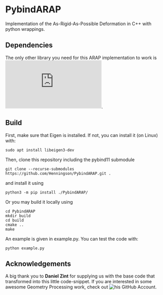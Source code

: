 # PybindARAP
Implementation of the As-Rigid-As-Possible Deformation in C++ with python wrappings.

## Dependencies
The only other library you need for this ARAP implementation to work is ![Eigen](https://eigen.tuxfamily.org/index.php?title=Main_Page). 

## Build
First, make sure that Eigen is installed. If not, you can install it (on Linux) with:
```
sudo apt install libeigen3-dev
```
Then, clone this repository including the pybind11 submodule
```
git clone --recurse-submodules https://github.com/Henningson/PybindARAP.git .
```
and install it using
```
python3 -m pip install ./PybindARAP/
```
Or you may build it locally using
```
cd PybindARAP
mkdir build
cd build
cmake ..
make
```
An example is given in example.py. You can test the code with:
```
python example.py
```

## Acknowledgements
A big thank you to **Daniel Zint** for supplying us with the base code that transformed into this little code-snippet.
If you are interested in some awesome Geometry Processing work, check out ![his GitHub Account](https://github.com/DanielZint).

